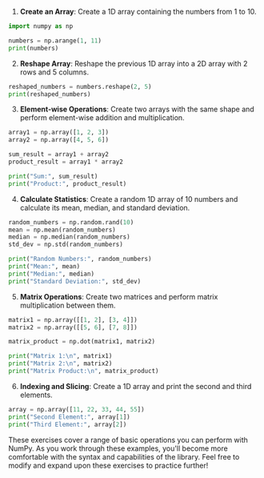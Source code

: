 1. **Create an Array**:
   Create a 1D array containing the numbers from 1 to 10.

```python
import numpy as np

numbers = np.arange(1, 11)
print(numbers)
```

2. **Reshape Array**:
   Reshape the previous 1D array into a 2D array with 2 rows and 5 columns.

```python
reshaped_numbers = numbers.reshape(2, 5)
print(reshaped_numbers)
```

3. **Element-wise Operations**:
   Create two arrays with the same shape and perform element-wise addition and multiplication.

```python
array1 = np.array([1, 2, 3])
array2 = np.array([4, 5, 6])

sum_result = array1 + array2
product_result = array1 * array2

print("Sum:", sum_result)
print("Product:", product_result)
```

4. **Calculate Statistics**:
   Create a random 1D array of 10 numbers and calculate its mean, median, and standard deviation.

```python
random_numbers = np.random.rand(10)
mean = np.mean(random_numbers)
median = np.median(random_numbers)
std_dev = np.std(random_numbers)

print("Random Numbers:", random_numbers)
print("Mean:", mean)
print("Median:", median)
print("Standard Deviation:", std_dev)
```

5. **Matrix Operations**:
   Create two matrices and perform matrix multiplication between them.

```python
matrix1 = np.array([[1, 2], [3, 4]])
matrix2 = np.array([[5, 6], [7, 8]])

matrix_product = np.dot(matrix1, matrix2)

print("Matrix 1:\n", matrix1)
print("Matrix 2:\n", matrix2)
print("Matrix Product:\n", matrix_product)
```

6. **Indexing and Slicing**:
   Create a 1D array and print the second and third elements.

```python
array = np.array([11, 22, 33, 44, 55])
print("Second Element:", array[1])
print("Third Element:", array[2])
```

These exercises cover a range of basic operations you can perform with NumPy. As you work through these examples, you'll become more comfortable with the syntax and capabilities of the library. Feel free to modify and expand upon these exercises to practice further!